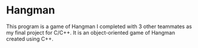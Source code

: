 # Hangman
This program is a game of Hangman I completed with 3 other teammates as my final project for C/C++. It is an object-oriented game of Hangman created using C++.
